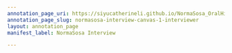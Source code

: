```yaml
---
annotation_page_uri: https://siyucatherineli.github.io/NormaSosa_OralHistory/annotations/normasosa-interview-canvas-1-interviewer.json
annotation_page_slug: normasosa-interview-canvas-1-interviewer
layout: annotation_page
manifest_label: NormaSosa Interview

---
```

